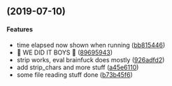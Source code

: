 <a name=""></a>
##  (2019-07-10)


#### Features

*   time elapsed now shown when running ([bb815446](https://github.com/cyclowns/rainsuck/commit/bb815446b405d4ce8101cd8906abac9edff763b1))
*   :crab: WE DID IT BOYS :crab: ([89695943](https://github.com/cyclowns/rainsuck/commit/89695943ef246d7de30fafbb5e19ff7fd9960bab))
*   strip works, eval brainfuck does mostly ([926adfd2](https://github.com/cyclowns/rainsuck/commit/926adfd217055ab822d0cfb0a84243303fd75f40))
*   add strip_chars and more stuff ([a45e6110](https://github.com/cyclowns/rainsuck/commit/a45e6110d0befbd5532cca9d38f36860a58dd415))
*   some file reading stuff done ([b73b45f6](https://github.com/cyclowns/rainsuck/commit/b73b45f65944ad8410e18b7d975c1ef038e0fc25))
